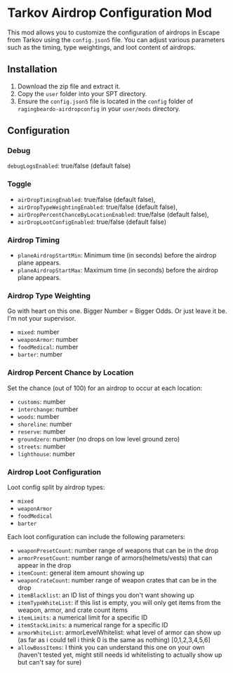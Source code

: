 # Tarkov Airdrop Configuration Mod

This mod allows you to customize the configuration of airdrops in Escape from Tarkov using the `config.json5` file. You can adjust various parameters such as the timing, type weightings, and loot content of airdrops.

## Installation

1. Download the zip file and extract it.
2. Copy the `user` folder into your SPT directory.
3. Ensure the `config.json5` file is located in the `config` folder of `ragingbeardo-airdropconfig` in your `user/mods` directory.

## Configuration

### Debug

`debugLogsEnabled`: true/false (default false)

### Toggle

- `airDropTimingEnabled`: true/false (default false),
- `airDropTypeWeightingEnabled`: true/false (default false),
- `airDropPercentChanceByLocationEnabled`: true/false (default false),
- `airDropLootConfigEnabled`: true/false (default false)

### Airdrop Timing

- `planeAirdropStartMin`: Minimum time (in seconds) before the airdrop plane appears.
- `planeAirdropStartMax`: Maximum time (in seconds) before the airdrop plane appears.

### Airdrop Type Weighting

Go with heart on this one. Bigger Number = Bigger Odds. Or just leave it be. I'm not your supervisor.

- `mixed`: number
- `weaponArmor`: number
- `foodMedical`: number
- `barter`: number

### Airdrop Percent Chance by Location

Set the chance (out of 100) for an airdrop to occur at each location:

- `customs`: number
- `interchange`: number
- `woods`: number
- `shoreline`: number
- `reserve`: number
- `groundzero`: number (no drops on low level ground zero)
- `streets`: number
- `lighthouse`: number

### Airdrop Loot Configuration

Loot config split by airdrop types:
- `mixed`
- `weaponArmor`
- `foodMedical`
- `barter`

Each loot configuration can include the following parameters:

- `weaponPresetCount`: number range of weapons that can be in the drop
- `armorPresetCount`: number range of armors(helmets/vests) that can appear in the drop
- `itemCount`: general item amount showing up
- `weaponCrateCount`: number range of weapon crates that can be in the drop
- `itemBlacklist`: an ID list of things you don't want showing up
- `itemTypeWhiteList`: if this list is empty, you will only get items from the weapon, armor, and crate count items
- `itemLimits`: a numerical limit for a specific ID
- `itemStackLimits`: a numerical range for a specific ID
- `armorWhiteList`: armorLevelWhitelist: what level of armor can show up (as far as i could tell i think 0 is the same as nothing) [0,1,2,3,4,5,6]
- `allowBossItems`: I think you can understand this one on your own (haven't tested yet, might still needs id whitelisting to actually show up but can't say for sure)